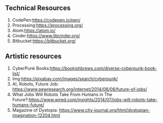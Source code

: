 ## Technical Resources
1. CodePen:https://codepen.io/pen/
2. Processing:https://processing.org/
3. Atom:https://atom.io/
4. Cinder:https://www.libcinder.org/
5. Bitbucket:https://bitbucket.org/

## Artistic resources
1. CyberPunk Books:https://bookishbrews.com/diverse-cyberpunk-book-list/
2. Img:https://pixabay.com/images/search/cyberpunk/
3. AI, Robots, Future Job: https://www.pewresearch.org/internet/2014/08/06/future-of-jobs/
4. What Jobs Will Robots Take From Humans in The Future?:https://www.wired.com/insights/2014/07/jobs-will-robots-take-humans-future/
5. Magazine of Dystopia: https://www.city-journal.org/html/dystopian-imagination-12204.html
